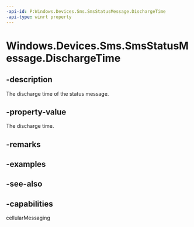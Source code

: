----api-id: P:Windows.Devices.Sms.SmsStatusMessage.DischargeTime
-api-type: winrt property
---<!-- Property syntaxpublic Windows.Foundation.DateTime DischargeTime { get; }--># Windows.Devices.Sms.SmsStatusMessage.DischargeTime## -descriptionThe discharge time of the status message.## -property-valueThe discharge time.## -remarks## -examples## -see-also## -capabilitiescellularMessaging